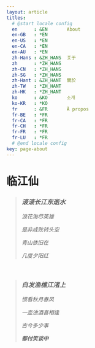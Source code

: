 ```yaml
---
layout: article
titles:
  # @start locale config
  en      : &EN       About
  en-GB   : *EN
  en-US   : *EN
  en-CA   : *EN
  en-AU   : *EN
  zh-Hans : &ZH_HANS  关于
  zh      : *ZH_HANS
  zh-CN   : *ZH_HANS
  zh-SG   : *ZH_HANS
  zh-Hant : &ZH_HANT  關於
  zh-TW   : *ZH_HANT
  zh-HK   : *ZH_HANT
  ko      : &KO       소개
  ko-KR   : *KO
  fr      : &FR       À propos
  fr-BE   : *FR
  fr-CA   : *FR
  fr-CH   : *FR
  fr-FR   : *FR
  fr-LU   : *FR
  # @end locale config
key: page-about
---
```


# 临江仙

> ### ***滚滚长江东逝水***
> 
> *浪花淘尽英雄*
> 
> *是非成败转头空*
> 
> *青山依旧在*
> 
> *几度夕阳红*

<br>

> ### ***白发渔樵江渚上***
> 
> *惯看秋月春风*
> 
> *一壶浊酒喜相逢*
> 
> *古今多少事*
> 
> ***都付笑谈中***